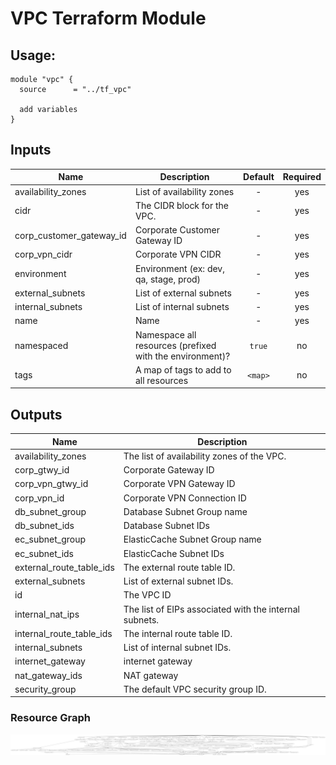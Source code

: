 VPC Terraform Module
=====================

Usage:
------

    module "vpc" {
      source      = "../tf_vpc"

      add variables
    }


## Inputs

| Name | Description | Default | Required |
|------|-------------|:-----:|:-----:|
| availability_zones | List of availability zones | - | yes |
| cidr | The CIDR block for the VPC. | - | yes |
| corp_customer_gateway_id | Corporate Customer Gateway ID | - | yes |
| corp_vpn_cidr | Corporate VPN CIDR | - | yes |
| environment | Environment (ex: dev, qa, stage, prod) | - | yes |
| external_subnets | List of external subnets | - | yes |
| internal_subnets | List of internal subnets | - | yes |
| name | Name | - | yes |
| namespaced | Namespace all resources (prefixed with the environment)? | `true` | no |
| tags | A map of tags to add to all resources | `<map>` | no |

## Outputs

| Name | Description |
|------|-------------|
| availability_zones | The list of availability zones of the VPC. |
| corp_gtwy_id | Corporate Gateway ID |
| corp_vpn_gtwy_id | Corporate VPN Gateway ID |
| corp_vpn_id | Corporate VPN Connection ID |
| db_subnet_group | Database Subnet Group name |
| db_subnet_ids | Database Subnet IDs |
| ec_subnet_group | ElasticCache Subnet Group name |
| ec_subnet_ids | ElasticCache Subnet IDs |
| external_route_table_ids | The external route table ID. |
| external_subnets | List of external subnet IDs. |
| id | The VPC ID |
| internal_nat_ips | The list of EIPs associated with the internal subnets. |
| internal_route_table_ids | The internal route table ID. |
| internal_subnets | List of internal subnet IDs. |
| internet_gateway | internet gateway |
| nat_gateway_ids | NAT gateway |
| security_group | The default VPC security group ID. |


### Resource Graph

![Terraform Graph](graph.png)
